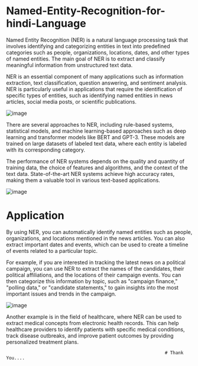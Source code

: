 # Named-Entity-Recognition-for-hindi-Language

Named Entity Recognition (NER) is a natural language processing task that involves identifying and categorizing entities in text into predefined categories such as people, organizations, locations, dates, and other types of named entities. The main goal of NER is to extract and classify meaningful information from unstructured text data.

NER is an essential component of many applications such as information extraction, text classification, question answering, and sentiment analysis. NER is particularly useful in applications that require the identification of specific types of entities, such as identifying named entities in news articles, social media posts, or scientific publications.

![image](https://user-images.githubusercontent.com/72542171/236375238-728c9e31-ee2b-4292-a58b-ebaf9535ce1e.png)


There are several approaches to NER, including rule-based systems, statistical models, and machine learning-based approaches such as deep learning and transformer models like BERT and GPT-3. These models are trained on large datasets of labeled text data, where each entity is labeled with its corresponding category.

The performance of NER systems depends on the quality and quantity of training data, the choice of features and algorithms, and the context of the text data. State-of-the-art NER systems achieve high accuracy rates, making them a valuable tool in various text-based applications.

![image](https://user-images.githubusercontent.com/72542171/236375334-43483e3a-683a-45cf-88c3-5a62afae6ee8.png)

# Application 
By using NER, you can automatically identify named entities such as people, organizations, and locations mentioned in the news articles. You can also extract important dates and events, which can be used to create a timeline of events related to a particular topic.

For example, if you are interested in tracking the latest news on a political campaign, you can use NER to extract the names of the candidates, their political affiliations, and the locations of their campaign events. You can then categorize this information by topic, such as "campaign finance," "polling data," or "candidate statements," to gain insights into the most important issues and trends in the campaign.

![image](https://user-images.githubusercontent.com/72542171/236375481-98969da8-0786-49df-9842-b038054a74ea.png)

Another example is in the field of healthcare, where NER can be used to extract medical concepts from electronic health records. This can help healthcare providers to identify patients with specific medical conditions, track disease outbreaks, and improve patient outcomes by providing personalized treatment plans.

                                                                # Thank You....
